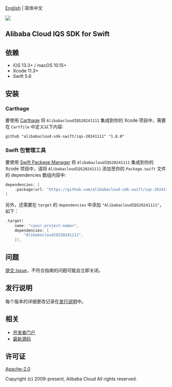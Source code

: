 [English](README.md) | 简体中文

![](https://aliyunsdk-pages.alicdn.com/icons/AlibabaCloud.svg)

## Alibaba Cloud IQS SDK for Swift

## 依赖

- iOS 13.3+ / macOS 10.15+
- Xcode 11.3+
- Swift 5.6

## 安装

### Carthage

要使用 [Carthage](https://github.com/Carthage/Carthage) 将 `AlibabacloudIQS20241111` 集成到你的 Xcode 项目中，需要在 `Cartfile` 中定义以下内容:

```ogdl
github "alibabacloud-sdk-swift/iqs-20241111" "1.8.0"
```

### Swift 包管理工具

要使用 [Swift Package Manager](https://swift.org/package-manager/) 将 `AlibabacloudIQS20241111` 集成到你的 Xcode 项目中，请将 `AlibabacloudIQS20241111` 添加至你的 `Package.swift` 文件的 dependencies 数组内容中:

```swift
dependencies: [
    .package(url: "https://github.com/alibabacloud-sdk-swift/iqs-20241111.git", from: "1.8.0")
]
```

另外，还需要在 `target` 的 `dependencies` 中添加 `"AlibabacloudIQS20241111"`，如下：

```swift
.target(
    name: "<your-project-name>",
    dependencies: [
        "AlibabacloudIQS20241111",
    ]),
```

## 问题

[提交 Issue](https://github.com/alibabacloud-sdk-swift/iqs-20241111/issues/new)，不符合指南的问题可能会立即关闭。

## 发行说明

每个版本的详细更改记录在[发行说明](./ChangeLog.txt)中。

## 相关

* [开发者门户](https://next.api.aliyun.com/home)
* [最新源码](https://github.com/alibabacloud-sdk-swift/iqs-20241111)

## 许可证

[Apache-2.0](http://www.apache.org/licenses/LICENSE-2.0)

Copyright (c) 2009-present, Alibaba Cloud All rights reserved.

